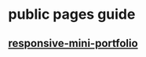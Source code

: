 # public pages guide

## [responsive-mini-portfolio](https://elidakirigo.github.io/public/responsive-mini-portfolio/) 